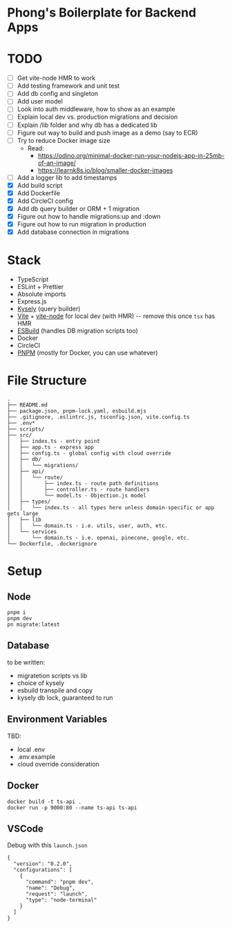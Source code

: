 # Phong's Boilerplate for Backend Apps

# TODO
- [ ] Get vite-node HMR to work
- [ ] Add testing framework and unit test
- [ ] Add db config and singleton
- [ ] Add user model
- [ ] Look into auth middleware, how to show as an example
- [ ] Explain local dev vs. production migrations and decision
- [ ] Explain /lib folder and why db has a dedicated lib
- [ ] Figure out way to build and push image as a demo (say to ECR)
- [ ] Try to reduce Docker image size
  - Read:
    - https://odino.org/minimal-docker-run-your-nodejs-app-in-25mb-of-an-image/
    - https://learnk8s.io/blog/smaller-docker-images
- [ ] Add a logger lib to add timestamps
- [x] Add build script
- [x] Add Dockerfile
- [x] Add CircleCI config
- [x] Add db query builder or ORM + 1 migration
- [x] Figure out how to handle migrations:up and :down
- [x] Figure out how to run migration in production
- [x] Add database connection in migrations

# Stack
- TypeScript
- ESLint + Prettier
- Absolute imports
- Express.js
- [Kysely](https://github.com/kysely-org/kysely) (query builder)
- [Vite](https://github.com/vitejs/vite) + [vite-node](https://github.com/vitest-dev/vitest/tree/main/packages/vite-node#readme) for local dev (with HMR) -- remove this once `tsx` has HMR
- [ESBuild](https://esbuild.github.io/) (handles DB migration scripts too)
- Docker
- CircleCI
- [PNPM](https://pnpm.io/) (mostly for Docker, you can use whatever)


# File Structure
```
.
├── README.md
├── package.json, pnpm-lock.yaml, esbuild.mjs
├── .gitignore, .eslintrc.js, tsconfig.json, vite.config.ts
├── .env*
├── scripts/
├── src/
│   ├── index.ts - entry point
│   ├── app.ts - express app
│   ├── config.ts - global config with cloud override
│   ├── db/
│   │   └── migrations/
│   ├── api/
│   │   └── route/
│   │       ├── index.ts - route path definitions
│   │       ├── controller.ts - route handlers
│   │       └── model.ts - Objection.js model
│   ├── types/
│   │   └── index.ts - all types here unless domain-specific or app gets large
│   ├── lib
│   │   └── domain.ts - i.e. utils, user, auth, etc.
│   └── services
│       └── domain.ts - i.e. openai, pinecone, google, etc.
└── Dockerfile, .dockerignore
```

# Setup

## Node
```
pnpm i
pnpm dev
pn migrate:latest
```

## Database

to be written:
- migratetion scripts vs lib
- choice of kysely
- esbuild transpile and copy
- kysely db lock, guaranteed to run

## Environment Variables
TBD:
- local .env
- .env.example
- cloud override consideration


## Docker
```
docker build -t ts-api .
docker run -p 9000:80 --name ts-api ts-api
```

## VSCode
Debug with this `launch.json`
```
{
  "version": "0.2.0",
  "configurations": [
    {
      "command": "pnpm dev",
      "name": "Debug",
      "request": "launch",
      "type": "node-terminal"
    }
  ]
}
```
